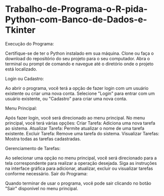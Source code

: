 # Trabalho-de-Programa-o-R-pida-Python-com-Banco-de-Dados-e-Tkinter

Execução do Programa:

Certifique-se de ter o Python instalado em sua máquina.
Clone ou faça o download do repositório do seu projeto para o seu computador.
Abra o terminal ou prompt de comando e navegue até o diretório onde o projeto está localizado.

Login ou Cadastro:

Ao abrir o programa, você terá a opção de fazer login com um usuário existente ou criar uma nova conta.
Selecione "Login" para entrar com um usuário existente, ou "Cadastro" para criar uma nova conta.

Menu Principal:

Após fazer login, você será direcionado ao menu principal.
No menu principal, você terá várias opções:
Criar Tarefa: Adiciona uma nova tarefa ao sistema.
Atualizar Tarefa: Permite atualizar o nome de uma tarefa existente.
Excluir Tarefa: Remove uma tarefa do sistema.
Visualizar Tarefas: Mostra todas as tarefas cadastradas.

Gerenciamento de Tarefas:

Ao selecionar uma opção no menu principal, você será direcionado para a tela correspondente para realizar a operação desejada.
Siga as instruções na interface gráfica para adicionar, atualizar, excluir ou visualizar tarefas conforme necessário.
Sair do Programa:

Quando terminar de usar o programa, você pode sair clicando no botão "Sair" disponível no menu principal.
